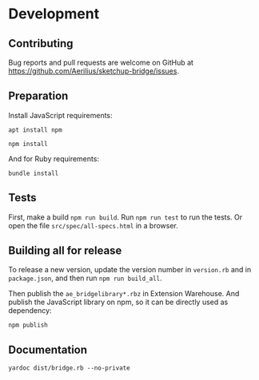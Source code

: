 # Development

## Contributing

Bug reports and pull requests are welcome on GitHub at https://github.com/Aerilius/sketchup-bridge/issues.

## Preparation

Install JavaScript requirements:
```
apt install npm

npm install
```

And for Ruby requirements:
```
bundle install
```

## Tests

First, make a build `npm run build`.
Run `npm run test` to run the tests.
Or open the file `src/spec/all-specs.html` in a browser.

## Building all for release

To release a new version, update the version number in `version.rb` and in `package.json`, and then run `npm run build_all`.

Then publish the `ae_bridgelibrary*.rbz` in Extension Warehouse.
And publish the JavaScript library on npm, so it can be directly used as dependency:
```
npm publish
```

## Documentation

```
yardoc dist/bridge.rb --no-private
```

